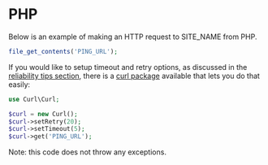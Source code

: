 # PHP

Below is an example of making an HTTP request to SITE_NAME from PHP.

```php
file_get_contents('PING_URL');
```

If you would like to setup timeout and retry options, as discussed in the
[reliability tips section](../reliability_tips/), there is a
[curl package](https://www.phpcurlclass.com/) available that lets you do that easily:

```php
use Curl\Curl;

$curl = new Curl();
$curl->setRetry(20);
$curl->setTimeout(5);
$curl->get('PING_URL');
```

Note: this code does not throw any exceptions.
